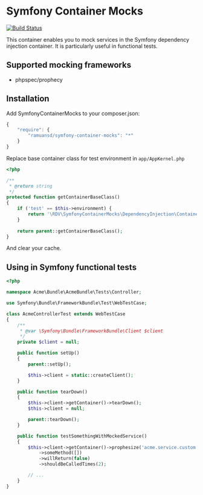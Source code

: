 ﻿# Symfony Container Mocks

[![Build Status](https://travis-ci.org/ramunasd/symfony-container-mocks.svg?branch=master)](https://travis-ci.org/ramunasd/symfony-container-mocks)

This container enables you to mock services in the Symfony dependency
injection container. It is particularly useful in functional tests.

## Supported mocking frameworks

 * phpspec/prophecy

## Installation

Add SymfonyContainerMocks to your composer.json:

```js
{
    "require": {
        "ramuansd/symfony-container-mocks": "*"
    }
}
```

Replace base container class for test environment in `app/AppKernel.php`

```php
<?php

/**
 * @return string
 */
protected function getContainerBaseClass()
{
    if ('test' == $this->environment) {
        return '\RDV\SymfonyContainerMocks\DependencyInjection\ContainerMocks';
    }
    
    return parent::getContainerBaseClass();
}
```

And clear your cache.


## Using in Symfony functional tests

```php
<?php

namespace Acme\Bundle\AcmeBundle\Tests\Controller;

use Symfony\Bundle\FrameworkBundle\Test\WebTestCase;

class AcmeControllerTest extends WebTestCase
{
    /**
     * @var \Symfony\Bundle\FrameworkBundle\Client $client
     */
    private $client = null;

    public function setUp()
    {
        parent::setUp();

        $this->client = static::createClient();
    }

    public function tearDown()
    {
        $this->client->getContainer()->tearDown();
        $this->client = null;

        parent::tearDown();
    }

    public function testSomethingWithMockedService()
    {
        $this->client->getContainer()->prophesize('acme.service.custom', 'Acme\Bundle\AcmeBundle\Service\Custom')
            ->someMethod([])
            ->willReturn(false)
            ->shouldBeCalledTimes(2);

        // ...
    }
}
```
